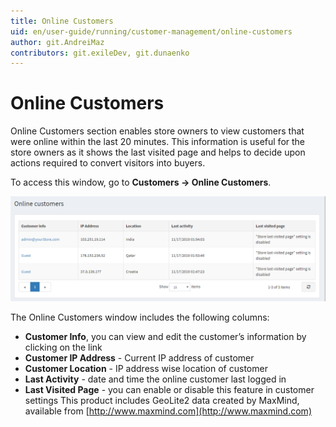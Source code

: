 ```yaml
---
title: Online Customers
uid: en/user-guide/running/customer-management/online-customers
author: git.AndreiMaz
contributors: git.exileDev, git.dunaenko
---
```

# Online Customers

Online Customers section enables store owners to view customers that were online within the last 20 minutes. This information is useful for the store owners as it shows the last visited page and helps to decide upon actions required to convert visitors into buyers.

To access this window, go to **Customers → Online Customers**.

![online-customers](_static/online-customers/online-customers.png)

The Online Customers window includes the following columns:

- **Customer Info**, you can view and edit the customer’s information by clicking on the link
- **Customer IP Address** - Current IP address of customer
- **Customer Location** - IP address wise location of customer
- **Last Activity** - date and time the online customer last logged in
- **Last Visited Page** - you can enable or disable this feature in customer settings
This product includes GeoLite2 data created by MaxMind, available from [http://www.maxmind.com](http://www.maxmind.com)
